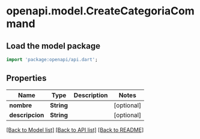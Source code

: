 # openapi.model.CreateCategoriaCommand

## Load the model package
```dart
import 'package:openapi/api.dart';
```

## Properties
Name | Type | Description | Notes
------------ | ------------- | ------------- | -------------
**nombre** | **String** |  | [optional] 
**descripcion** | **String** |  | [optional] 

[[Back to Model list]](../README.md#documentation-for-models) [[Back to API list]](../README.md#documentation-for-api-endpoints) [[Back to README]](../README.md)


